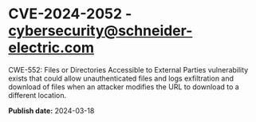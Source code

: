 # CVE-2024-2052 - cybersecurity@schneider-electric.com


CWE-552: Files or Directories Accessible to External Parties vulnerability exists that could allow
unauthenticated files and logs exfiltration and download of files when an attacker modifies the
URL to download to a different location.



**Publish date:** 2024-03-18
